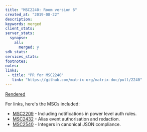 ```yaml
---
title: "MSC2240: Room version 6"
created_at: "2019-08-22"
description:
keywords: merged
client_stats:
server_stats:
  synapse:
    all:
      merged: y
sdk_stats:
services_stats:
footnotes:
notes:
links:
 - title: "PR for MSC2240"
   link: "https://github.com/matrix-org/matrix-doc/pull/2240"
---
```

[Rendered](https://github.com/matrix-org/matrix-doc/blob/travis/msc/rooms-v6/proposals/2240-rooms-v6.md)

For links, here's the MSCs included:
* [MSC2209](https://github.com/matrix-org/matrix-doc/pull/2209) - Including notifications in power level auth rules.
* [MSC2432](https://github.com/matrix-org/matrix-doc/pull/2432) - Alias event authorisation and redaction.
* [MSC2540](https://github.com/matrix-org/matrix-doc/pull/2540) - Integers in canonical JSON compliance.
